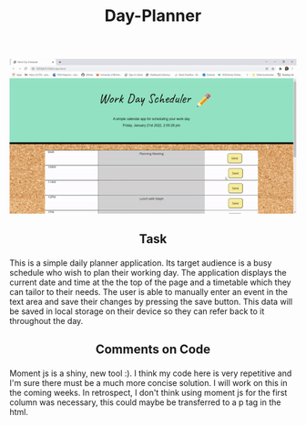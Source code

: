 # <p align="center"> Day-Planner </p>
<br> 
 <p align="center">
  <img src="images/screenshot.gif"/>
</p>

## <p align="center"> Task </p>

This is a simple daily planner application. Its target audience is a busy schedule who wish to plan their working day.
The application displays the current date and time at the the top of the page and a timetable which they can tailor to their needs. The user is able to manually enter an event in the text area and save their changes by pressing the save button. This data will be saved in local storage on their device so they can refer back to it throughout the day.

## <p align ="center"> Comments on Code </p>

Moment js is a shiny, new tool :). I think my code here is very repetitive and I'm sure there must be a much more concise solution. I will work on this in the coming weeks. In retrospect, I don't think using moment js for the first column was necessary, this could maybe be transferred to a p tag in the html.